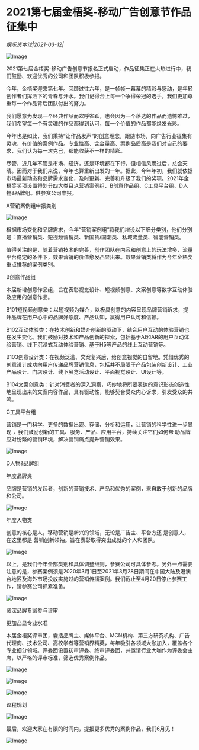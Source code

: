# 2021第七届金梧奖-移动广告创意节作品征集中

*娱乐资本论|2021-03-12|*

![Image](https://p3-tt.byteimg.com/origin/pgc-image/35409c9522374ab0845b18eb53768bc5?from=pc)

2021第七届金梧奖-移动广告创意节报名正式启动，作品征集正在火热进行中，我们鼓励、欢迎优秀的公司和团队积极参报。

今年，金梧奖迎来第七年。回顾过往六年，是一帧帧一幕幕的精彩与感动，是年轻创作者们挥洒下的青春与汗水。我们记得台上每一个争得荣冠的选手，我们更加尊重每一个作品背后团队付出的努力。

我们愿意为发现一个经典作品而欢呼雀跃，也会因为一个落选的作品而遗憾难过，我们希望每一个有灵魂的作品都得到认可，每一个价值的作品都能焕发光彩。

今年也是如此，我们秉持“让作品发声”的创意理念，跟随市场，向广告行业征集有灵魂、有价值的案例作品。专业性高、含金量高、案例品质高是我们对自己的要求，我们认为每一次克己，都能收获不一样的精彩。

尽管，近几年不管是市场、经济，还是环境都在下行，但相信风雨过后，总会天晴。因而对于我们来说，今年也算重新出发的一年。据此，今年年初，我们就依据市场最新动态和品牌需求变化，及时更新、完善和升级了我们的奖项。2021年金梧奖奖项设置将划分四大类目:A营销案例组、B创意作品组、C工具平台组、D人物&品牌组。供参赛公司申报。

A营销案例组申报类别

![Image](https://p1-tt.byteimg.com/origin/pgc-image/7de3a2c7a09248de8879cc95b67df041?from=pc)

根据市场变化和品牌需求，今年“营销案例组”将我们增设以下细分类别，他们分别是：直播营销类、短视频营销类、新国货/国潮类、私域流量类、智能营销类。

值得关注的是，随着营销技术的完善，创作团队在内容和创意上的玩法增多，流量平台稳定的条件下，效果营销的价值愈发凸显出来。效果营销类将作为今年金梧奖重点推荐的案例类别。

B创意作品组

本届新增创意作品组，旨在表彰视觉设计、短视频创意、文案创意等数字互动体验及应用的创意作品。

B101短视频创意类：以短视频为媒介，以极具创意的内容呈现品牌营销诉求，提升品牌在用户心中的品牌好感度、产品认知，赢得用户认可和信赖。

B102互动体验类：在技术创新和媒介创新的驱动下，结合用户互动的体验营销也在发生变化。我们鼓励对技术和产品创新的探索，包括基于AI和AR的用户互动体验营销、线下沉浸式互动体验营销、基于H5等产品的线上互动营销等。

B103创意设计类：在视频泛滥、文案复兴后，给创意视觉的自留地。凭借优秀的创意设计成功向用户传递品牌营销信息，包括并不局限于产品包装创新设计、工业产品设计、门店设计、线下展览活动设计、平面视觉设计、UI设计等。

B104文案创意类：针对消费者的深入洞察，巧妙地将所要表达的意识形态创造性地呈现出来的文案内容作品，具有驱动性，能够契合受众内心诉求，引发受众的共鸣。

C工具平台组

营销是一门科学。更多的数据出现、存储、分析和运用，让营销的科学性进一步显现 ，我们鼓励创新的工具、服务、产品、应用平台，持续关注它们如何帮 助品牌应对纷繁的营销环境，解决营销痛点提升营销效果。

![Image](https://p3-tt.byteimg.com/origin/pgc-image/44292b3468614ed989c3c570c42b17f9?from=pc)

D人物&品牌组

年度品牌类

品牌是营销的发起者，创新的营销技术、产品和优秀的案例，来自敢于创新的品牌和公司。

![Image](https://p3-tt.byteimg.com/origin/pgc-image/5b9a13bfbdfd4e0b94d8c22ae46bc0a7?from=pc)

年度人物类

创意的核心是人，移动营销是新兴的领域，无论是广告主、平台方还 是创意人，在这里都是 营销创新领袖。旨在表彰取得突出成就的个人和团队。

![Image](https://p6-tt.byteimg.com/origin/pgc-image/4dec0f35845e4deca55773dba3173185?from=pc)

以上，是我们今年全部类别和具体调整细则，参赛公司可具体参考。另外一点需要注意的是，参赛案例须是2020年3月1日至2021年3月28日期间在中国大陆及港澳台地区及海外市场投放实施过的营销传播案例。我们截止至4月20日停止参赛工作，请参赛公司抓紧准备。

![Image](https://p3-tt.byteimg.com/origin/pgc-image/fbe777aa0d004daba84c33da90524931?from=pc)

资深品牌专家参与评审

更加凸显专业水准

本届金梧奖评审团，囊括品牌主、媒体平台、MCN机构、第三方研究机构、广告代理商、技术公司、高校学者等营销界精英，每年吸引各领域大咖加入，覆盖各个专业细分领域。评委团设置初审评委、终审评委团，并邀请行业大咖作为评委会主席，以严格的评审标准，筛选优秀案例作品。

![Image](https://p1-tt.byteimg.com/origin/pgc-image/8e3d1d04b8784c51a793f8d6e3f5957f?from=pc)

![Image](https://p3-tt.byteimg.com/origin/pgc-image/5f490674b62446588b545d88b1e880e3?from=pc)

![Image](https://p1-tt.byteimg.com/origin/pgc-image/3b2aab27521f417193c1e20a74538d6c?from=pc)

议程规划

![Image](https://p6-tt.byteimg.com/origin/pgc-image/57269701f6184c7ab893ff44e35a8e89?from=pc)

最后，欢迎大家在有限的时间内，提报更多优秀的案例作品，我们6月见！

![Image](https://p1-tt.byteimg.com/origin/pgc-image/167e7a7ea04345ffaa298e3c416deb8e?from=pc)

